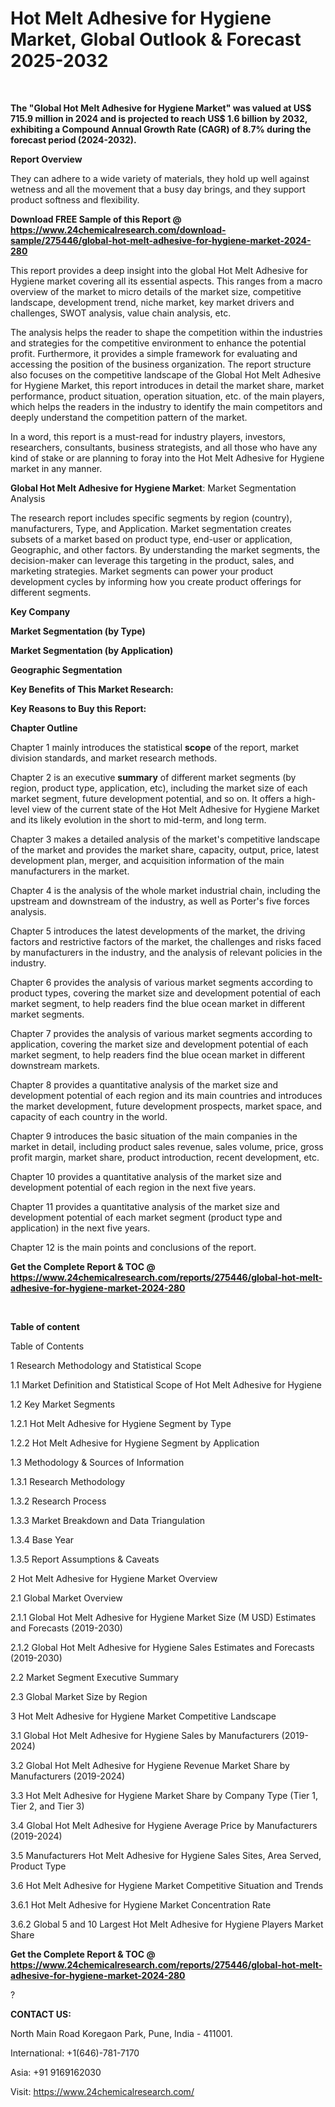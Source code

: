 <h1>Hot Melt Adhesive for Hygiene Market, Global Outlook & Forecast 2025-2032</h1><br/><p><strong>The "Global Hot Melt Adhesive for Hygiene Market" was valued at US$ 715.9 million in 2024 and is projected to reach US$ 1.6 billion by 2032, exhibiting a Compound Annual Growth Rate (<strong>CAGR</strong>) of 8.7% during the forecast period (2024-2032).</strong></p>
 
 
 
 <p><strong>Report Overview</strong></p>
 
 
 
 <p>They can adhere to a wide variety of materials, they hold up well against wetness and all the movement that a busy day brings, and they support product softness and flexibility.</p>
 
 
 
 <div><b>Download FREE Sample of this Report @ <a href="https://www.24chemicalresearch.com/download-sample/275446/global-hot-melt-adhesive-for-hygiene-market-2024-280">https://www.24chemicalresearch.com/download-sample/275446/global-hot-melt-adhesive-for-hygiene-market-2024-280</a></b></div>
 
 
 
 <p>This report provides a deep insight into the global Hot Melt Adhesive for Hygiene market covering all its essential aspects. This ranges from a macro overview of the market to micro details of the market size, competitive landscape, development trend, niche market, key market drivers and challenges, SWOT analysis, value chain analysis, etc.</p>
 
 
 
 <p>The analysis helps the reader to shape the competition within the industries and strategies for the competitive environment to enhance the potential profit. Furthermore, it provides a simple framework for evaluating and accessing the position of the business organization. The report structure also focuses on the competitive landscape of the Global Hot Melt Adhesive for Hygiene Market, this report introduces in detail the market share, market performance, product situation, operation situation, etc. of the main players, which helps the readers in the industry to identify the main competitors and deeply understand the competition pattern of the market.</p>
 
 
 
 <p>In a word, this report is a must-read for industry players, investors, researchers, consultants, business strategists, and all those who have any kind of stake or are planning to foray into the Hot Melt Adhesive for Hygiene market in any manner.</p>
 
 
 
 <p><strong>Global Hot Melt Adhesive for Hygiene Market</strong>: Market Segmentation Analysis</p>
 
 
 
 <p>The research report includes specific segments by region (country), manufacturers, Type, and Application. Market segmentation creates subsets of a market based on product type, end-user or application, Geographic, and other factors. By understanding the market segments, the decision-maker can leverage this targeting in the product, sales, and marketing strategies. Market segments can power your product development cycles by informing how you create product offerings for different segments.</p>
 
 
 
 <p><strong>Key Company</strong></p>
 
 
 
 <p><strong>Market Segmentation (by Type)</strong></p>
 
 
 
 <p><strong>Market Segmentation (<strong>by Application</strong>)</strong></p>
 
 
 
 <p><strong>Geographic Segmentation</strong></p>
 
 
 
 <p><strong>Key Benefits of This Market Research:</strong></p>
 
 
 
 <p><strong>Key <strong>Reasons to Buy</strong> this Report:</strong></p>
 
 
 
 <p><strong>Chapter Outline</strong></p>
 
 
 
 <p>Chapter 1 mainly introduces the statistical <strong>scope</strong> of the report, market division standards, and market research methods.</p>
 
 
 
 <p>Chapter 2 is an executive <strong>summary</strong> of different market segments (by region, product type, application, etc), including the market size of each market segment, future development potential, and so on. It offers a high-level view of the current state of the Hot Melt Adhesive for Hygiene Market and its likely evolution in the short to mid-term, and long term.</p>
 
 
 
 <p>Chapter 3 makes a detailed analysis of the market&#39;s competitive landscape of the market and provides the market share, capacity, output, price, latest development plan, merger, and acquisition information of the main manufacturers in the market.</p>
 
 
 
 <p>Chapter 4 is the analysis of the whole market industrial chain, including the upstream and downstream of the industry, as well as Porter&#39;s five forces analysis.</p>
 
 
 
 <p>Chapter 5 introduces the latest developments of the market, the driving factors and restrictive factors of the market, the challenges and risks faced by manufacturers in the industry, and the analysis of relevant policies in the industry.</p>
 
 
 
 <p>Chapter 6 provides the analysis of various market segments according to product types, covering the market size and development potential of each market segment, to help readers find the blue ocean market in different market segments.</p>
 
 
 
 <p>Chapter 7 provides the analysis of various market segments according to application, covering the market size and development potential of each market segment, to help readers find the blue ocean market in different downstream markets.</p>
 
 
 
 <p>Chapter 8 provides a quantitative analysis of the market size and development potential of each region and its main countries and introduces the market development, future development prospects, market space, and capacity of each country in the world.</p>
 
 
 
 <p>Chapter 9 introduces the basic situation of the main companies in the market in detail, including product sales revenue, sales volume, price, gross profit margin, market share, product introduction, recent development, etc.</p>
 
 
 
 <p>Chapter 10 provides a quantitative analysis of the market size and development potential of each region in the next five years.</p>
 
 
 
 <p>Chapter 11 provides a quantitative analysis of the market size and development potential of each market segment (product type and application) in the next five years.</p>
 
 
 
 <p>Chapter 12 is the main points and conclusions of the report.</p>
 
 
 
 <div><b>Get the Complete Report & TOC @ <a href="https://www.24chemicalresearch.com/reports/275446/global-hot-melt-adhesive-for-hygiene-market-2024-280">https://www.24chemicalresearch.com/reports/275446/global-hot-melt-adhesive-for-hygiene-market-2024-280</a></b></div>
 
 
 
 <p><br />
 
 <b>Table of content</b></p>
 
 
 
 <p>Table of Contents<br />
 
 1 Research Methodology and Statistical Scope<br />
 
 1.1 Market Definition and Statistical Scope of Hot Melt Adhesive for Hygiene<br />
 
 1.2 Key Market Segments<br />
 
 1.2.1 Hot Melt Adhesive for Hygiene Segment by Type<br />
 
 1.2.2 Hot Melt Adhesive for Hygiene Segment by Application<br />
 
 1.3 Methodology & Sources of Information<br />
 
 1.3.1 Research Methodology<br />
 
 1.3.2 Research Process<br />
 
 1.3.3 Market Breakdown and Data Triangulation<br />
 
 1.3.4 Base Year<br />
 
 1.3.5 Report Assumptions & Caveats<br />
 
 2 Hot Melt Adhesive for Hygiene Market Overview<br />
 
 2.1 Global Market Overview<br />
 
 2.1.1 Global Hot Melt Adhesive for Hygiene Market Size (M USD) Estimates and Forecasts (2019-2030)<br />
 
 2.1.2 Global Hot Melt Adhesive for Hygiene Sales Estimates and Forecasts (2019-2030)<br />
 
 2.2 Market Segment Executive Summary<br />
 
 2.3 Global Market Size by Region<br />
 
 3 Hot Melt Adhesive for Hygiene Market Competitive Landscape<br />
 
 3.1 Global Hot Melt Adhesive for Hygiene Sales by Manufacturers (2019-2024)<br />
 
 3.2 Global Hot Melt Adhesive for Hygiene Revenue Market Share by Manufacturers (2019-2024)<br />
 
 3.3 Hot Melt Adhesive for Hygiene Market Share by Company Type (Tier 1, Tier 2, and Tier 3)<br />
 
 3.4 Global Hot Melt Adhesive for Hygiene Average Price by Manufacturers (2019-2024)<br />
 
 3.5 Manufacturers Hot Melt Adhesive for Hygiene Sales Sites, Area Served, Product Type<br />
 
 3.6 Hot Melt Adhesive for Hygiene Market Competitive Situation and Trends<br />
 
 3.6.1 Hot Melt Adhesive for Hygiene Market Concentration Rate<br />
 
 3.6.2 Global 5 and 10 Largest Hot Melt Adhesive for Hygiene Players Market Share</p>
 
 
 
 <div><b>Get the Complete Report & TOC @ <a href="https://www.24chemicalresearch.com/reports/275446/global-hot-melt-adhesive-for-hygiene-market-2024-280">https://www.24chemicalresearch.com/reports/275446/global-hot-melt-adhesive-for-hygiene-market-2024-280</a></b></div>
 
 
 
 <p>? </p>
 
 
 
 <p><b>CONTACT US:</b><br />
 
 North Main Road Koregaon Park, Pune, India - 411001.<br />
 
 International: +1(646)-781-7170<br />
 
 Asia: +91 9169162030<br />
 
 Visit: <a href="https://www.24chemicalresearch.com/">https://www.24chemicalresearch.com/</a></p>